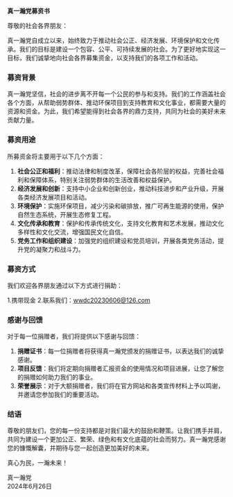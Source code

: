 **真一瀚党募资书**

尊敬的社会各界朋友：

真一瀚党自成立以来，始终致力于推动社会公正、经济发展、环境保护和文化传承。我们的目标是建设一个包容、公平、可持续发展的社会。为了更好地实现这一目标，我们诚挚地向社会各界募集资金，以支持我们的各项工作和活动。

### 募资背景

真一瀚党坚信，社会的进步离不开每一个公民的参与和支持。我们的工作涵盖社会各个方面，从帮助弱势群体、推动环保项目到支持教育和文化事业，都需要大量的资源和资金。为此，我们希望能得到社会各界的鼎力支持，共同为社会的美好未来贡献力量。

### 募资用途

所募资金将主要用于以下几个方面：

1. **社会公正和福利**：推动法律和制度改革，保障社会各阶层的权益，完善社会福利和保障体系，特别关注弱势群体的生活改善和权益保护。
2. **经济发展和创新**：支持中小企业和创新创业，推动科技进步和产业升级，开展各类经济发展项目和活动。
3. **环境保护**：实施环保项目，减少污染和碳排放，推广可再生能源的使用，保护自然生态系统，开展生态修复工程。
4. **文化传承和教育**：保护和传承传统文化，支持文化教育和艺术发展，推动文化多样性和文化交流，增强国民文化自信。
5. **党务工作和组织建设**：加强党的组织建设和党员培训，开展各类党务活动，提升党的凝聚力和战斗力。

### 募资方式

我们欢迎各界朋友通过以下方式进行捐助：

1.携带现金
2.联系我们：wwdc20230606@126.com

### 感谢与回馈

对于每一位捐赠者，我们将提供以下感谢与回馈：

1. **捐赠证书**：每一位捐赠者将获得真一瀚党颁发的捐赠证书，以表达我们的诚挚感谢。
2. **项目反馈**：我们将定期向捐赠者汇报资金的使用情况和项目进展，让您了解您的捐赠如何助力我们的事业。
3. **荣誉展示**：对于大额捐赠者，我们将在官方网站和各类宣传材料上予以鸣谢，并邀请您参加我们的重要活动。

### 结语

尊敬的朋友们，您的每一份支持都是对我们最大的鼓励和鞭策。让我们携手并肩，共同为建设一个更加公正、繁荣、绿色和有文化底蕴的社会而努力。真一瀚党感谢您的慷慨解囊，并期待与您一起创造更加美好的未来。

真心为民，一瀚未来！

真一瀚党  
2024年6月26日